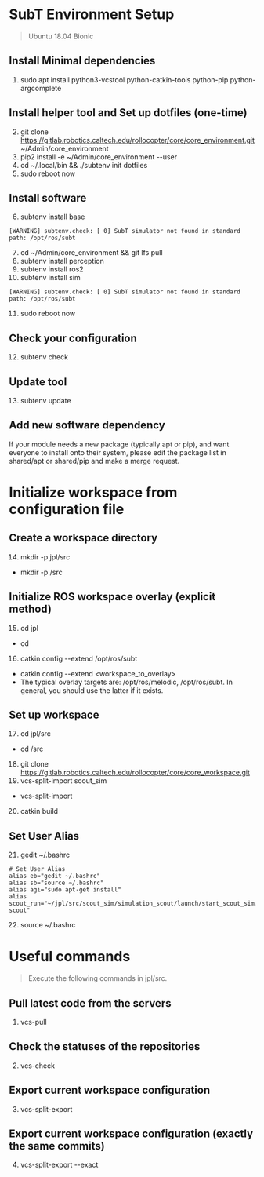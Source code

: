 # SubT Environment Setup
> Ubuntu 18.04 Bionic

## Install Minimal dependencies
1. sudo apt install python3-vcstool python-catkin-tools python-pip python-argcomplete

## Install helper tool and Set up dotfiles (one-time)
2. git clone https://gitlab.robotics.caltech.edu/rollocopter/core/core_environment.git ~/Admin/core_environment
3. pip2 install -e ~/Admin/core_environment --user
4. cd ~/.local/bin && ./subtenv init dotfiles
5. sudo reboot now

## Install software
6. subtenv install base
```
[WARNING] subtenv.check: [ 0] SubT simulator not found in standard path: /opt/ros/subt
```
7. cd ~/Admin/core_environment && git lfs pull
8. subtenv install perception
9. subtenv install ros2
10. subtenv install sim 
```
[WARNING] subtenv.check: [ 0] SubT simulator not found in standard path: /opt/ros/subt
```
11. sudo reboot now

## Check your configuration
12. subtenv check

## Update tool
13. subtenv update

## Add new software dependency
If your module needs a new package (typically apt or pip), and want everyone to install onto their system, please edit the package list in shared/apt or shared/pip and make a merge request.



# Initialize workspace from configuration file

## Create a workspace directory
14. mkdir -p jpl/src
 - mkdir -p <workspace>/src
  
## Initialize ROS workspace overlay (explicit method)
15. cd jpl
 - cd <workspace>
16. catkin config --extend /opt/ros/subt
 - catkin config --extend <workspace_to_overlay>
 - The typical overlay targets are: /opt/ros/melodic, /opt/ros/subt. In general, you should use the latter if it exists.

## Set up workspace
17. cd jpl/src
 - cd <workspace>/src
18. git clone https://gitlab.robotics.caltech.edu/rollocopter/core/core_workspace.git
19. vcs-split-import scout_sim
 -  vcs-split-import <config>
20. catkin build

## Set User Alias
21. gedit ~/.bashrc
```
# Set User Alias
alias eb="gedit ~/.bashrc"
alias sb="source ~/.bashrc"
alias agi="sudo apt-get install"
alias scout_run="~/jpl/src/scout_sim/simulation_scout/launch/start_scout_sim.sh scout"
```
22. source ~/.bashrc



# Useful commands
> Execute the following commands in jpl/src.

## Pull latest code from the servers
1. vcs-pull

## Check the statuses of the repositories
2. vcs-check

## Export current workspace configuration
3. vcs-split-export

## Export current workspace configuration (exactly the same commits)
4. vcs-split-export --exact
